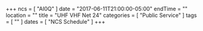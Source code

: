 +++
ncs = [ "AI0Q" ]
date = "2017-06-11T21:00:00-05:00"
endTime = ""
location = ""
title = "UHF VHF Net 24"
categories = [ "Public Service" ]
tags = [ "" ]
dates = [ "NCS Schedule" ]
+++
